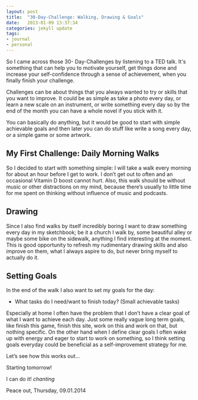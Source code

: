 ```yaml
---
layout: post
title:  "30-Day-Challenge: Walking, Drawing & Goals"
date:   2013-01-09 13:37:34
categories: jekyll update
tags: 
- journal 
- personal
---
```



So I came across those 30- Day-Challenges by listening to a TED talk. It's something that can help you to motivate yourself, get things done and increase your self-confidence through a sense of achievement, when you finally finish your challenge.


Challenges can be about things that you always wanted to try or skills that you want to improve. It could be as simple as take a photo every day, or learn a new scale on an instrument, or write something every day so by the end of the month you can have a whole novel if you stick with it. 


You can basically do anything, but it would be good to start with simple achievable goals and then later you can do stuff like write a song every day, or a simple game or some artwork.

## My First Challenge: Daily Morning Walks

So I decided to start with something simple:
I will take a walk every morning for about an hour before I get to work. I don’t get out to often and an occasional Vitamin D boost cannot hurt. Also, this walk should be without music or other distractions on my mind, because there’s usually to little time for me spent on thinking without influence of music and podcasts.


## Drawing
Since I also find walks by itself incredibly boring I want to draw something every day in my sketchbook; be it a church I walk by, some beautiful alley or maybe some bike on the sidewalk, anything I find interesting at the moment. This is good opportunity to refresh my rudimentary drawing skills and also improve on them, what I always aspire to do, but never bring myself to actually do it.


## Setting Goals
In the end of the walk I also want to set my goals for the day:


- What tasks do I need/want to finish today? (Small achievable tasks)


Especially at home I often have the problem that I don’t have a clear goal of what I want to achieve each day. Just some really vague long term goals, like finish this game, finish this site, work on this and work on that, but nothing specific. On the other hand when I define clear goals I often wake up with energy and eager to start to work on something, so I think setting goals everyday could be beneficial as a self-improvement strategy for me.


Let’s see how this works out…


Starting tomorrow!


I can do it! *chanting*


Peace out,
Thursday, 09.01.2014
